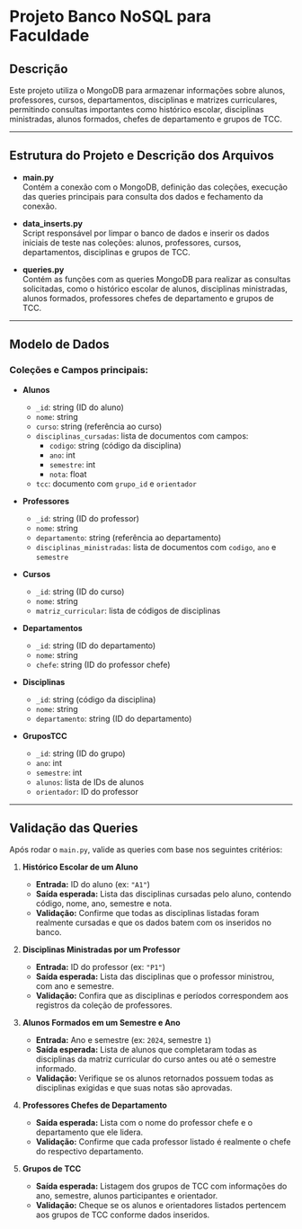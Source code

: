 # Projeto Banco NoSQL para Faculdade

## Descrição

Este projeto utiliza o MongoDB para armazenar informações sobre alunos, professores, cursos, departamentos, disciplinas e matrizes curriculares, permitindo consultas importantes como histórico escolar, disciplinas ministradas, alunos formados, chefes de departamento e grupos de TCC.

---

## Estrutura do Projeto e Descrição dos Arquivos

- **main.py**  
  Contém a conexão com o MongoDB, definição das coleções, execução das queries principais para consulta dos dados e fechamento da conexão.

- **data_inserts.py**  
  Script responsável por limpar o banco de dados e inserir os dados iniciais de teste nas coleções: alunos, professores, cursos, departamentos, disciplinas e grupos de TCC.

- **queries.py**  
  Contém as funções com as queries MongoDB para realizar as consultas solicitadas, como o histórico escolar de alunos, disciplinas ministradas, alunos formados, professores chefes de departamento e grupos de TCC.

---

## Modelo de Dados

### Coleções e Campos principais:

- **Alunos**  
  - `_id`: string (ID do aluno)  
  - `nome`: string  
  - `curso`: string (referência ao curso)  
  - `disciplinas_cursadas`: lista de documentos com campos:  
    - `codigo`: string (código da disciplina)  
    - `ano`: int  
    - `semestre`: int  
    - `nota`: float  
  - `tcc`: documento com `grupo_id` e `orientador`

- **Professores**  
  - `_id`: string (ID do professor)  
  - `nome`: string  
  - `departamento`: string (referência ao departamento)  
  - `disciplinas_ministradas`: lista de documentos com `codigo`, `ano` e `semestre`

- **Cursos**  
  - `_id`: string (ID do curso)  
  - `nome`: string  
  - `matriz_curricular`: lista de códigos de disciplinas

- **Departamentos**  
  - `_id`: string (ID do departamento)  
  - `nome`: string  
  - `chefe`: string (ID do professor chefe)

- **Disciplinas**  
  - `_id`: string (código da disciplina)  
  - `nome`: string  
  - `departamento`: string (ID do departamento)

- **GruposTCC**  
  - `_id`: string (ID do grupo)  
  - `ano`: int  
  - `semestre`: int  
  - `alunos`: lista de IDs de alunos  
  - `orientador`: ID do professor

---

## Validação das Queries

Após rodar o `main.py`, valide as queries com base nos seguintes critérios:

1. **Histórico Escolar de um Aluno**  
   - **Entrada:** ID do aluno (ex: `"A1"`)  
   - **Saída esperada:** Lista das disciplinas cursadas pelo aluno, contendo código, nome, ano, semestre e nota.  
   - **Validação:** Confirme que todas as disciplinas listadas foram realmente cursadas e que os dados batem com os inseridos no banco.

2. **Disciplinas Ministradas por um Professor**  
   - **Entrada:** ID do professor (ex: `"P1"`)  
   - **Saída esperada:** Lista das disciplinas que o professor ministrou, com ano e semestre.  
   - **Validação:** Confira que as disciplinas e períodos correspondem aos registros da coleção de professores.

3. **Alunos Formados em um Semestre e Ano**  
   - **Entrada:** Ano e semestre (ex: `2024`, semestre `1`)  
   - **Saída esperada:** Lista de alunos que completaram todas as disciplinas da matriz curricular do curso antes ou até o semestre informado.  
   - **Validação:** Verifique se os alunos retornados possuem todas as disciplinas exigidas e que suas notas são aprovadas.

4. **Professores Chefes de Departamento**  
   - **Saída esperada:** Lista com o nome do professor chefe e o departamento que ele lidera.  
   - **Validação:** Confirme que cada professor listado é realmente o chefe do respectivo departamento.

5. **Grupos de TCC**  
   - **Saída esperada:** Listagem dos grupos de TCC com informações do ano, semestre, alunos participantes e orientador.  
   - **Validação:** Cheque se os alunos e orientadores listados pertencem aos grupos de TCC conforme dados inseridos.

